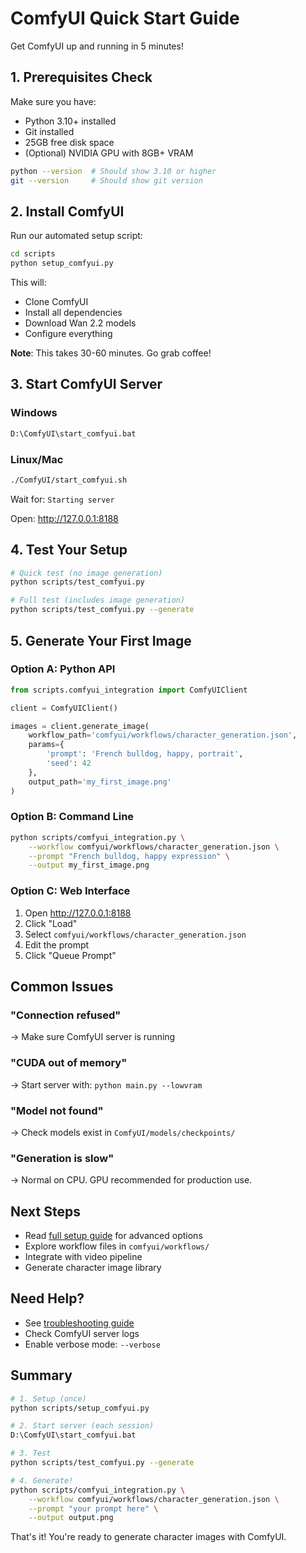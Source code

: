 # ComfyUI Quick Start Guide

Get ComfyUI up and running in 5 minutes!

## 1. Prerequisites Check

Make sure you have:
- Python 3.10+ installed
- Git installed
- 25GB free disk space
- (Optional) NVIDIA GPU with 8GB+ VRAM

```bash
python --version  # Should show 3.10 or higher
git --version     # Should show git version
```

## 2. Install ComfyUI

Run our automated setup script:

```bash
cd scripts
python setup_comfyui.py
```

This will:
- Clone ComfyUI
- Install all dependencies
- Download Wan 2.2 models
- Configure everything

**Note**: This takes 30-60 minutes. Go grab coffee!

## 3. Start ComfyUI Server

### Windows
```bash
D:\ComfyUI\start_comfyui.bat
```

### Linux/Mac
```bash
./ComfyUI/start_comfyui.sh
```

Wait for: `Starting server`

Open: http://127.0.0.1:8188

## 4. Test Your Setup

```bash
# Quick test (no image generation)
python scripts/test_comfyui.py

# Full test (includes image generation)
python scripts/test_comfyui.py --generate
```

## 5. Generate Your First Image

### Option A: Python API

```python
from scripts.comfyui_integration import ComfyUIClient

client = ComfyUIClient()

images = client.generate_image(
    workflow_path='comfyui/workflows/character_generation.json',
    params={
        'prompt': 'French bulldog, happy, portrait',
        'seed': 42
    },
    output_path='my_first_image.png'
)
```

### Option B: Command Line

```bash
python scripts/comfyui_integration.py \
    --workflow comfyui/workflows/character_generation.json \
    --prompt "French bulldog, happy expression" \
    --output my_first_image.png
```

### Option C: Web Interface

1. Open http://127.0.0.1:8188
2. Click "Load"
3. Select `comfyui/workflows/character_generation.json`
4. Edit the prompt
5. Click "Queue Prompt"

## Common Issues

### "Connection refused"
→ Make sure ComfyUI server is running

### "CUDA out of memory"
→ Start server with: `python main.py --lowvram`

### "Model not found"
→ Check models exist in `ComfyUI/models/checkpoints/`

### "Generation is slow"
→ Normal on CPU. GPU recommended for production use.

## Next Steps

- Read [full setup guide](../docs/comfyui_setup.md) for advanced options
- Explore workflow files in `comfyui/workflows/`
- Integrate with video pipeline
- Generate character image library

## Need Help?

- See [troubleshooting guide](../docs/comfyui_setup.md#troubleshooting)
- Check ComfyUI server logs
- Enable verbose mode: `--verbose`

## Summary

```bash
# 1. Setup (once)
python scripts/setup_comfyui.py

# 2. Start server (each session)
D:\ComfyUI\start_comfyui.bat

# 3. Test
python scripts/test_comfyui.py --generate

# 4. Generate!
python scripts/comfyui_integration.py \
    --workflow comfyui/workflows/character_generation.json \
    --prompt "your prompt here" \
    --output output.png
```

That's it! You're ready to generate character images with ComfyUI.
